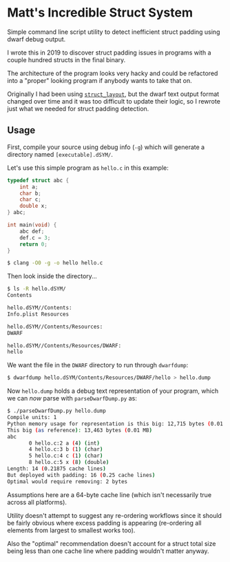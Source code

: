 Matt's Incredible Struct System
===============================

Simple command line script utility to detect inefficient struct padding using dwarf debug output.

I wrote this in 2019 to discover struct padding issues in programs with a
couple hundred structs in the final binary.

The architecture of the program looks very hacky and could be refactored into a "proper" looking
program if anybody wants to take that on.

Originally I had been using [`struct_layout`](https://github.com/arvidn/struct_layout), but
the dwarf text output format changed over time and it was too difficult to update their
logic, so I rewrote just what we needed for struct padding detection.


## Usage

First, compile your source using debug info (`-g`) which will generate a
directory named `[executable].dSYM/`.

Let's use this simple program as `hello.c` in this example:
```c
typedef struct abc {
    int a;
    char b;
    char c;
    double x;
} abc;

int main(void) {
    abc def;
    def.c = 3;
    return 0;
}
```

```bash
$ clang -O0 -g -o hello hello.c
```

Then look inside the directory...

```bash
$ ls -R hello.dSYM/
Contents

hello.dSYM//Contents:
Info.plist Resources

hello.dSYM//Contents/Resources:
DWARF

hello.dSYM//Contents/Resources/DWARF:
hello
```

We want the file in the `DWARF` directory to run through `dwarfdump`:

```bash
$ dwarfdump hello.dSYM/Contents/Resources/DWARF/hello > hello.dump
```

Now `hello.dump` holds a debug text representation of your program, which we
can *now* parse with `parseDwarfDump.py` as:

```bash
$ ./parseDwarfDump.py hello.dump
Compile units: 1
Python memory usage for representation is this big: 12,715 bytes (0.01 MB)
This big (as reference): 13,463 bytes (0.01 MB)
abc
       0 hello.c:2 a (4) (int)
       4 hello.c:3 b (1) (char)
       5 hello.c:4 c (1) (char)
       8 hello.c:5 x (8) (double)
Length: 14 (0.21875 cache lines)
But deployed with padding: 16 (0.25 cache lines)
Optimal would require removing: 2 bytes
```

Assumptions here are a 64-byte cache line (which isn't necessarily true across all platforms).

Utility doesn't attempt to suggest any re-ordering workflows since it should be fairly obvious
where excess padding is appearing (re-ordering all elements from largest to smallest works too).

Also the "optimal" recommendation doesn't account for a struct total size being less than one cache line
where padding wouldn't matter anyway.

